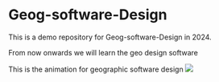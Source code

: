 # Geog-software-Design
This is a demo repository for Geog-software-Design in 2024.

From now onwards we will learn the geo design software

This is the animation for geographic  software design 
![](https://i.gifer.com/hFZ.gif)
